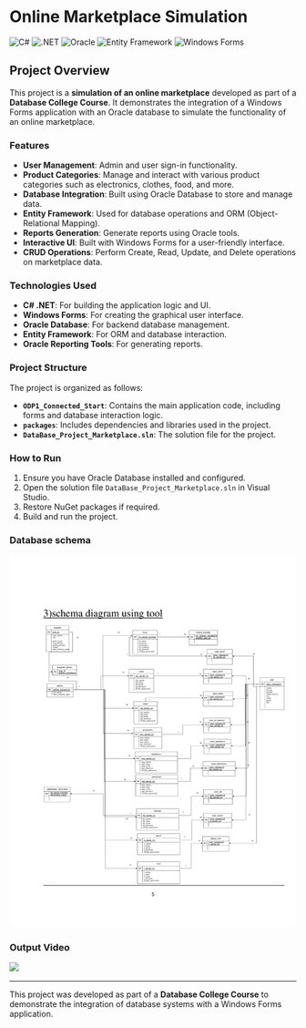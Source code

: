 # Online Marketplace Simulation

![C#](https://img.shields.io/badge/C%23-%23239120.svg?style=for-the-badge&logo=c-sharp&logoColor=white)
![.NET](https://img.shields.io/badge/.NET-%235C2D91.svg?style=for-the-badge&logo=dotnet&logoColor=white)
![Oracle](https://img.shields.io/badge/Oracle-FF0000?style=for-the-badge&logo=oracle&logoColor=white)
![Entity Framework](https://img.shields.io/badge/Entity%20Framework-%23006400.svg?style=for-the-badge&logo=.net&logoColor=white)
![Windows Forms](https://img.shields.io/badge/Windows%20Forms-%230078D7.svg?style=for-the-badge&logo=windows&logoColor=white)

## Project Overview

This project is a **simulation of an online marketplace** developed as part of a **Database College Course**. It demonstrates the integration of a Windows Forms application with an Oracle database to simulate the functionality of an online marketplace.

### Features

- **User Management**: Admin and user sign-in functionality.
- **Product Categories**: Manage and interact with various product categories such as electronics, clothes, food, and more.
- **Database Integration**: Built using Oracle Database to store and manage data.
- **Entity Framework**: Used for database operations and ORM (Object-Relational Mapping).
- **Reports Generation**: Generate reports using Oracle tools.
- **Interactive UI**: Built with Windows Forms for a user-friendly interface.
- **CRUD Operations**: Perform Create, Read, Update, and Delete operations on marketplace data.

### Technologies Used

- **C# .NET**: For building the application logic and UI.
- **Windows Forms**: For creating the graphical user interface.
- **Oracle Database**: For backend database management.
- **Entity Framework**: For ORM and database interaction.
- **Oracle Reporting Tools**: For generating reports.

### Project Structure

The project is organized as follows:
- **`ODP1_Connected_Start`**: Contains the main application code, including forms and database interaction logic.
- **`packages`**: Includes dependencies and libraries used in the project.
- **`DataBase_Project_Marketplace.sln`**: The solution file for the project.

### How to Run

1. Ensure you have Oracle Database installed and configured.
2. Open the solution file `DataBase_Project_Marketplace.sln` in Visual Studio.
3. Restore NuGet packages if required.
4. Build and run the project.


### Database schema

![this is the database schema](https://github.com/amrayman999/Market-Place-Project/blob/main/images%26videos/database%20schema.png)

### Output Video

![](https://github.com/amrayman999/Market-Place-Project/blob/main/images%26videos/output.gif)



---

This project was developed as part of a **Database College Course** to demonstrate the integration of database systems with a Windows Forms application.
